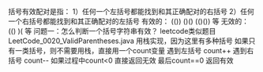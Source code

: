 括号有效配对是指：
1）任何一个左括号都能找到和其正确配对的右括号
2）任何一个右括号都能找到和其正确配对的左括号
有效的：    (())  ()()   (()())  等
无效的：     (()   )(     等
问题一：怎么判断一个括号字符串有效？
leetcode类似题目
LeetCode_0020_ValidParentheses.java
用栈实现，因为这里有多种括号
如果只有一类括号，则不需要用栈，直接用一个count变量
遇到左括号 count++
遇到右括号 count--
如果过程中count<0 直接返回无效
最后count==0 返回有效